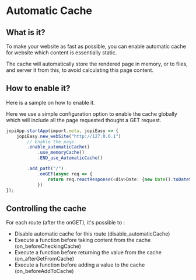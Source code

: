# Automatic Cache

## What is it?

To make your website as fast as possible, you can enable automatic cache for website
which content is essentially static.

The cache will automatically store the rendered page in memory, or to files, and server it from this, to avoid calculating this page content.

## How to enable it?

Here is a sample on how to enable it.

Here we use a simple configuration option to enable the cache globally
which will include all the page requested thought a GET request. 

```typescript jsx
jopiApp.startApp(import.meta, jopiEasy => {
    jopiEasy.new_webSite("http://127.0.0.1")
        // Enable the page.
        .enable_automaticCache()
            .use_memoryCache()
            .END_use_AutomaticCache()

        .add_path("/")
            .onGET(async req => {
                return req.reactResponse(<div>Date: {new Date().toDateString()}</div>)
            })
});
```

## Controlling the cache

For each route (after the onGET), it's possible to :
* Disable automatic cache for this route (disable_automaticCache)
* Execute a function before taking content from the cache (on_beforeCheckingCache)
* Execute a function before returning the value from the cache (on_afterGetFromCache)
* Execute a function before adding a value to the cache (on_beforeAddToCache)